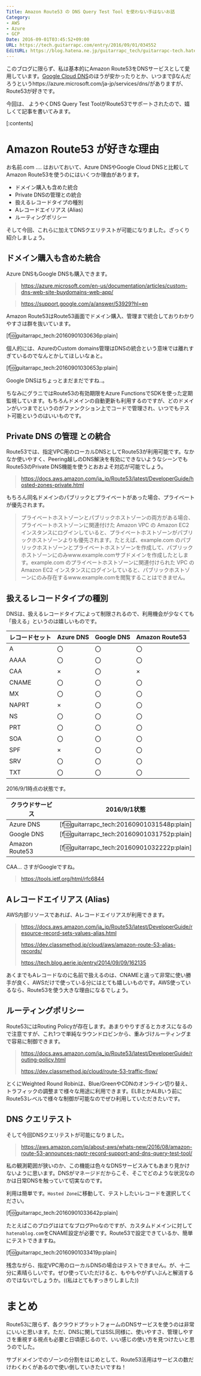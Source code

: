 ```yaml
---
Title: Amazon Route53 の DNS Query Test Tool を使わない手はないお話
Category:
- AWS
- Azure
- GCP
Date: 2016-09-01T03:45:52+09:00
URL: https://tech.guitarrapc.com/entry/2016/09/01/034552
EditURL: https://blog.hatena.ne.jp/guitarrapc_tech/guitarrapc-tech.hatenablog.com/atom/entry/10328749687181766312
---
```


このブログに限らず、私は基本的にAmazon Route53をDNSサービスとして愛用しています。[Google Cloud DNS](https://cloud.google.com/dns/docs/)のほうが安かったりとか、いつまでβなんだろうというhttps://azure.microsoft.com/ja-jp/services/dns/がありますが、Route53が好きです。

今回は、 ようやくDNS Query Test ToolがRoute53でサポートされたので、嬉しくて記事を書いてみます。


[:contents]

# Amazon Route53 が好きな理由

お名前.com .... はおいておいて、Azure DNSやGoogle Cloud DNSと比較してAmazon Route53を使うのにはいくつか理由があります。

- ドメイン購入も含めた統合
- Private DNSの管理との統合
- 扱えるレコードタイプの種別
- Aレコードエイリアス (Alias)
- ルーティングポリシー

そして今回、これらに加えてDNSクエリテストが可能になりました。ざっくり紹介しましょう。


## ドメイン購入も含めた統合

Azure DNSもGoogle DNSも購入できます。

> https://azure.microsoft.com/en-us/documentation/articles/custom-dns-web-site-buydomains-web-app/

> https://support.google.com/a/answer/53929?hl=en

Amazon Route53はRoute53画面でドメイン購入、管理まで統合しておりわかりやすさは群を抜いています。

[f:id:guitarrapc_tech:20160901030636p:plain]

個人的には、AzureのCustom domains管理はDNSの統合という意味では離れすぎているのでなんとかしてほしいなぁと。

[f:id:guitarrapc_tech:20160901030653p:plain]

Google DNSはちょっとまだまだですね..。

ちなみにグラニではRoute53の有効期限をAzure FunctionsでSDKを使った定期監視しています。もちろんドメインの自動更新も利用するのですが、どのドメインがいつまでというのがファンクション上でコードで管理され、いつでもテスト可能というのはいいものです。

## Private DNS の管理 との統合

Route53では、指定VPC用のローカルDNSとしてRoute53が利用可能です。なかなか使いやすく、Peering越しのDNS解決を有効にできないようなシーンでもRoute53のPrivate DNS機能を使うとおおよそ対応が可能でしょう。

> https://docs.aws.amazon.com/ja_jp/Route53/latest/DeveloperGuide/hosted-zones-private.html

もちろん同名ドメインのパブリックとプライベートがあった場合、プライベートが優先されます。

> プライベートホストゾーンとパブリックホストゾーンの両方がある場合、プライベートホストゾーンに関連付けた Amazon VPC の Amazon EC2 インスタンスにログインしていると、プライベートホストゾーンがパブリックホストゾーンよりも優先されます。たとえば、example.com のパブリックホストゾーンとプライベートホストゾーンを作成して、パブリックホストゾーンにのみwww.example.comサブドメインを作成したとします。example.com のプライベートホストゾーンに関連付けられた VPC の Amazon EC2 インスタンスにログインしていると、パブリックホストゾーンにのみ存在するwww.example.comを閲覧することはできません。

## 扱えるレコードタイプの種別

DNSは、扱えるレコードタイプによって制限されるので、利用機会が少なくても「扱える」というのは嬉しいものです。

| レコードセット | Azure DNS | Google DNS | Amazon Route53 |
| ---- | ---- | ---- | ---- |
| A | 〇 | 〇 | 〇 |
| AAAA | 〇| 〇 | 〇 |
| CAA | ×| 〇 | × |
| CNAME | 〇| 〇 | 〇 |
| MX | 〇| 〇 | 〇 |
| NAPRT | ×| 〇 | 〇 |
| NS | 〇| 〇 | 〇 |
| PRT | 〇| 〇| 〇 |
| SOA | 〇| 〇| 〇 |
| SPF | ×| 〇| 〇 |
| SRV | 〇| 〇| 〇 |
| TXT | 〇| 〇| 〇 |

2016/9/1時点の状態です。

| クラウドサービス | 2016/9/1状態 |
| ---- | ---- |
| Azure DNS | [f:id:guitarrapc_tech:20160901031548p:plain] |
| Google DNS | [f:id:guitarrapc_tech:20160901031752p:plain] |
| Amazon Route53 | [f:id:guitarrapc_tech:20160901032222p:plain] |

CAA... さすがGoogleですね。

> https://tools.ietf.org/html/rfc6844

## Aレコードエイリアス (Alias)

AWS内部リソースであれば、Aレコードエイリアスが利用できます。

> https://docs.aws.amazon.com/ja_jp/Route53/latest/DeveloperGuide/resource-record-sets-values-alias.html
>
> https://dev.classmethod.jp/cloud/aws/amazon-route-53-alias-records/
>
> https://tech.blog.aerie.jp/entry/2014/09/09/162135

あくまでもAレコードなのに名前で扱えるのは、CNAMEと違って非常に使い勝手が良く、AWSだけで使っている分にはとても嬉しいものです。AWS使っているなら、Route53を使う大きな理由になるでしょう。

## ルーティングポリシー

Route53にはRouting Policyが存在します。あまりやりすぎるとカオスになるので注意ですが、これ1つで単純なラウンドロビンから、重みづけルーティングまで容易に制御できます。

> https://docs.aws.amazon.com/ja_jp/Route53/latest/DeveloperGuide/routing-policy.html
>
> https://dev.classmethod.jp/cloud/route-53-traffic-flow/

とくにWeighted Round Robinは、Blue/GreenやCDNのオンライン切り替え、トラフィックの調整まで様々な用途に利用できます。ELBとかALBいう前にRoute53レベルで様々な制御が可能なのでぜひ利用していただきたいです。

## DNS クエリテスト

そして今回DNSクエリテストが可能になりました。

> https://aws.amazon.com/jp/about-aws/whats-new/2016/08/amazon-route-53-announces-naptr-record-support-and-dns-query-test-tool/

私の観測範囲が狭いのか、この機能は色々なDNSサービスみてもあまり見かけないように思います。DNSがマネージドだからこそ、そこでどのような状況なのかは日常DNSを触っていて切実なのです。

利用は簡単です。`Hosted Zone`に移動して、テストしたいレコードを選択してください。

[f:id:guitarrapc_tech:20160901033642p:plain]

たとえばこのブログははてなブログProなのですが、カスタムドメインに対して`hatenablog.com`をCNAME設定が必要です。Route53で設定できているか、簡単にテストできますね。

[f:id:guitarrapc_tech:20160901033419p:plain]

残念ながら、指定VPC用のローカルDNSの場合はテストできません。が、十二分に素晴らしいです。ぜひ使っていただけると、もやもやがずいぶんと解消するのではないでしょうか。((私はとてもすっきりしました))

# まとめ

Route53に限らず、各クラウドプラットフォームのDNSサービスを使うのは非常にいいと思います。ただ、DNSに関してはSSL同様に、使いやすさ、管理しやすさを重視する視点も必要と日頃感じるので、いい感じの使い方を見つけたいと思うのでした。

サブドメインでのゾーンの分割をはじめとして、Route53活用はサービスの数だけわくわくがあるので使い倒していきたいですね！
